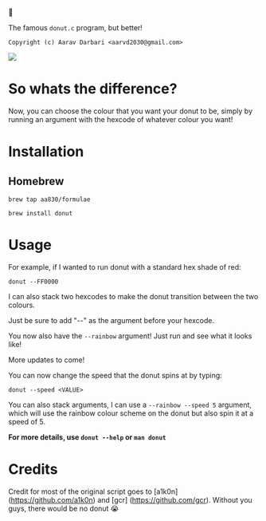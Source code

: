 :doughnut:





The famous `donut.c` program, but better!

`Copyright (c) Aarav Darbari <aarvd2030@gmail.com>`



![](https://github.com/aa830/homebrew-donut.c/blob/master/ezgif-5-1fb6afb0e7.gif)






# So whats the difference?

Now, you can choose the colour that you want your donut to be, simply by running an argument with the hexcode of whatever colour you want!

# Installation

## Homebrew

`brew tap aa830/formulae`


`brew install donut`


# Usage
For example, if I wanted to run donut with a standard hex shade of red:

`donut --FF0000`

I can also stack two hexcodes to make the donut transition between the two colours.

Just be sure to add "--" as the argument before your hexcode.

You now also have the `--rainbow` argument! Just run and see what it looks like!

More updates to come!

You can now change the speed that the donut spins at by typing:

`donut --speed <VALUE>`

You can also stack arguments, I can use a `--rainbow --speed 5` argument, which will use the rainbow colour scheme on the donut but also spin it at a speed of 5.

**For more details, use `donut --help` or `man donut`**



# Credits

Credit for most of the original script goes to [a1k0n] (https://github.com/a1k0n) and [gcr] (https://github.com/gcr). Without you guys, there would be no donut :sob:
